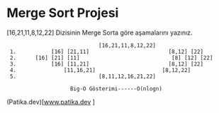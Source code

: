 # Merge Sort Projesi

[16,21,11,8,12,22] Dizisinin Merge Sorta göre aşamalarını yazınız.

                                 [16,21,11,8,12,22]
     1.           [16] [21,11]                         [8,12] [22]
     2.      [16] [21] [11]                             [8] [12] [22]
     3.           [16] [11,21]                         [8,12] [22]
     4.               [11,16,21]                     [8,12,22]
     5.                          [8,11,12,16,21,22]
     
                        Big-O Gösterimi------O(nlogn)
(Patika.dev)[www.patika.dev ]
